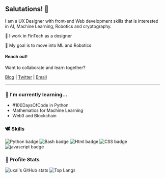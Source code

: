 ## Salutations! 👋
I am a UX Designer with front-end Web development skills that is interested in AI, Machine Learning, Robotics and cryptography.

💼 I work in FinTech as a designer

🌟 My goal is to move into ML and Robotics

#### Reach out!
Want to collaborate and learn together?

[Blog](https://uxai.net) | [Twitter](https://twitter.com/uxai_net) | [Email](mailto:sudo@uxai.net)

-----------

### 🌱 I'm currently learning...
* #100DaysOfCode in Python
* Mathematics for Machine Learning
* Web3 and Blockchain

### 🕊 Skills
![Python badge](https://img.shields.io/badge/Python-Beginner-brightgreen?style=flat-square&logo=Python) ![Bash badge](https://img.shields.io/badge/BASH-Beginner-brightgreen?style=flat-square&logo=Bash)
![Html badge](https://img.shields.io/badge/HTML5-PRO-blue?style=flat-square&logo=HTML5) ![CSS badge](https://img.shields.io/badge/CSS-PRO-blue?style=flat-square&logo=CSS) ![javascript badge](https://img.shields.io/badge/JS-Intermediate-orange?style=flat-square&logo=javascript)

### 🔰 Profile Stats
![uxai's GitHub stats](https://github-readme-stats.vercel.app/api?username=uxai&theme=dracula&show_icons=true)
![Top Langs](https://github-readme-stats.vercel.app/api/top-langs/?username=uxai&layout=compact&theme=dracula)
